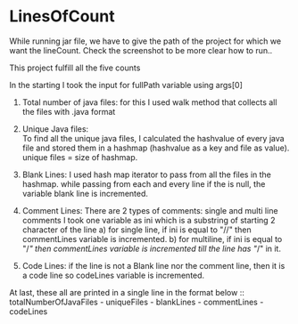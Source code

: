 # LinesOfCount

While running jar file, we have to give the path of the project for which we want the lineCount.
Check the screenshot to be more clear how to run..

This project fulfill all the five counts 

In the starting I took the input for fullPath variable using args[0]

1. Total number of java files:
	for this I used walk method that collects all the files with .java format

2. Unique Java files:	
	To find all the unique java files, I calculated the hashvalue of every java file and stored them in a hashmap (hashvalue as a key and file as value).
	unique files = size of hashmap.
	
3. Blank Lines:
	I used hash map iterator to pass from all the files in the hashmap. while passing from each and every line if the is null, the variable blank line is incremented.

4. Comment Lines: 
	There are 2 types of comments: single and multi line comments
	I took one variable as ini which is a substring of starting 2 character of the line
	a) for single line, if ini is equal to "//" then commentLines variable is incremented.
	b) for multiline, if ini is equal to "/*" then commentLines variable is incremented till the line has "*/" in it.
	
5. Code Lines:
	if the line is not a Blank line nor the comment line, then it is a code line so codeLines variable is incremented.

At last, these all are printed in a single line in the format below ::
totalNumberOfJavaFiles - uniqueFiles - blankLines - commentLines - codeLines

   
